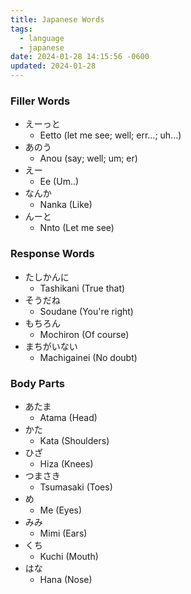 ```yaml
---
title: Japanese Words
tags:
  - language
  - japanese
date: 2024-01-28 14:15:56 -0600
updated: 2024-01-28
---
```


### Filler Words

* えーっと
	 * Eetto (let me see; well; err...; uh...)
* あのう
	* Anou (say; well; um; er)
* えー
	* Ee (Um..)
* なんか
	* Nanka (Like)
* んーと
	* Nnto (Let me see)

### Response Words

* たしかんに
	* Tashikani (True that)
* そうだね
	* Soudane (You're right)
* もちろん
	* Mochiron (Of course)
* まちがいない
	* Machigainei (No doubt)

### Body Parts

* あたま
	* Atama (Head)
* かた
	* Kata (Shoulders)
* ひざ
	* Hiza (Knees)
* つまさき
	* Tsumasaki (Toes)
* め
	* Me (Eyes)
* みみ
	* Mimi (Ears)
* くち
	* Kuchi (Mouth)
* はな
	* Hana (Nose)
